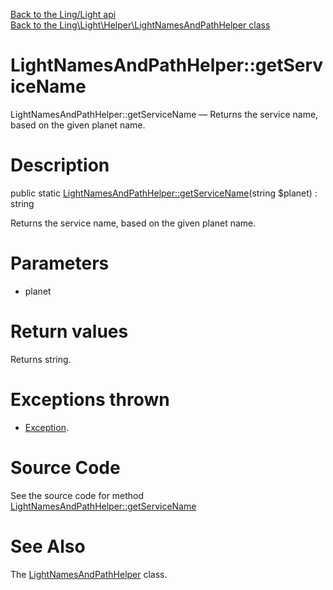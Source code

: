 [Back to the Ling/Light api](https://github.com/lingtalfi/Light/blob/master/doc/api/Ling/Light.md)<br>
[Back to the Ling\Light\Helper\LightNamesAndPathHelper class](https://github.com/lingtalfi/Light/blob/master/doc/api/Ling/Light/Helper/LightNamesAndPathHelper.md)


LightNamesAndPathHelper::getServiceName
================



LightNamesAndPathHelper::getServiceName — Returns the service name, based on the given planet name.




Description
================


public static [LightNamesAndPathHelper::getServiceName](https://github.com/lingtalfi/Light/blob/master/doc/api/Ling/Light/Helper/LightNamesAndPathHelper/getServiceName.md)(string $planet) : string




Returns the service name, based on the given planet name.




Parameters
================


- planet

    


Return values
================

Returns string.


Exceptions thrown
================

- [Exception](http://php.net/manual/en/class.exception.php).&nbsp;







Source Code
===========
See the source code for method [LightNamesAndPathHelper::getServiceName](https://github.com/lingtalfi/Light/blob/master/Helper/LightNamesAndPathHelper.php#L22-L31)


See Also
================

The [LightNamesAndPathHelper](https://github.com/lingtalfi/Light/blob/master/doc/api/Ling/Light/Helper/LightNamesAndPathHelper.md) class.



